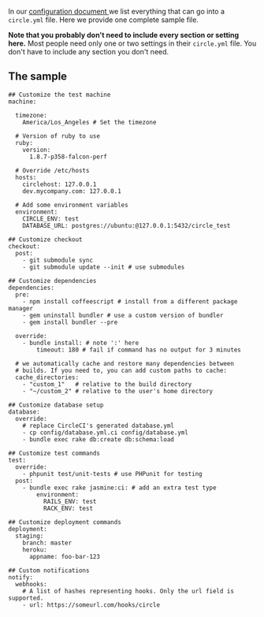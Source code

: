   In our
  [
    configuration document
  ](/docs/configuration)
  we list everything that can go into a
  `circle.yml`
  file.
  Here we provide one complete sample file.

  **Note that you probably don't need to include every section or setting here.**
  Most people need only one or two settings in their
  `circle.yml`
  file.
  You don't have to include any section you don't need.

## The sample

```
## Customize the test machine
machine:

  timezone:
    America/Los_Angeles # Set the timezone

  # Version of ruby to use
  ruby:
    version:
      1.8.7-p358-falcon-perf

  # Override /etc/hosts
  hosts:
    circlehost: 127.0.0.1
    dev.mycompany.com: 127.0.0.1

  # Add some environment variables
  environment:
    CIRCLE_ENV: test
    DATABASE_URL: postgres://ubuntu:@127.0.0.1:5432/circle_test

## Customize checkout
checkout:
  post:
    - git submodule sync
    - git submodule update --init # use submodules

## Customize dependencies
dependencies:
  pre:
    - npm install coffeescript # install from a different package manager
    - gem uninstall bundler # use a custom version of bundler
    - gem install bundler --pre

  override:
    - bundle install: # note ':' here
        timeout: 180 # fail if command has no output for 3 minutes

  # we automatically cache and restore many dependencies between
  # builds. If you need to, you can add custom paths to cache:
  cache_directories:
    - "custom_1"   # relative to the build directory
    - "~/custom_2" # relative to the user's home directory

## Customize database setup
database:
  override:
    # replace CircleCI's generated database.yml
    - cp config/database.yml.ci config/database.yml
    - bundle exec rake db:create db:schema:load

## Customize test commands
test:
  override:
    - phpunit test/unit-tests # use PHPunit for testing
  post:
    - bundle exec rake jasmine:ci: # add an extra test type
        environment:
          RAILS_ENV: test
          RACK_ENV: test

## Customize deployment commands
deployment:
  staging:
    branch: master
    heroku:
      appname: foo-bar-123

## Custom notifications
notify:
  webhooks:
    # A list of hashes representing hooks. Only the url field is supported.
    - url: https://someurl.com/hooks/circle
```